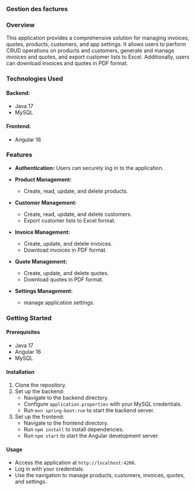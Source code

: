 ### Gestion des factures

### Overview
This application provides a comprehensive solution for managing invoices, quotes, products, customers, and app settings. It allows users to perform CRUD operations on products and customers, generate and manage invoices and quotes, and export customer lists to Excel. Additionally, users can download invoices and quotes in PDF format.

### Technologies Used
#### Backend:
- Java 17
- MySQL

#### Frontend:
- Angular 16

### Features
- **Authentication:** Users can securely log in to the application.
  
- **Product Management:**
  - Create, read, update, and delete products.
  
- **Customer Management:**
  - Create, read, update, and delete customers.
  - Export customer lists to Excel format.
  
- **Invoice Management:**
  - Create, update, and delete invoices.
  - Download invoices in PDF format.
  
- **Quote Management:**
  - Create, update, and delete quotes.
  - Download quotes in PDF format.
  
- **Settings Management:**
  - manage application settings.

### Getting Started
#### Prerequisites
- Java 17
- Angular 16
- MySQL

#### Installation
1. Clone the repository.
2. Set up the backend:
   - Navigate to the backend directory.
   - Configure `application.properties` with your MySQL credentials.
   - Run `mvn spring-boot:run` to start the backend server.
3. Set up the frontend:
   - Navigate to the frontend directory.
   - Run `npm install` to install dependencies.
   - Run `npm start` to start the Angular development server.

#### Usage
- Access the application at `http://localhost:4200`.
- Log in with your credentials.
- Use the navigation to manage products, customers, invoices, quotes, and settings.

